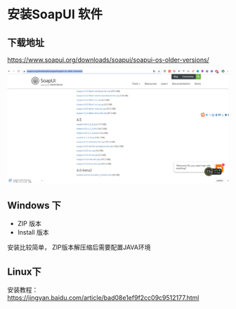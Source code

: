 # 安装SoapUI 软件

<!--  下载地址 -->

## 下载地址  

https://www.soapui.org/downloads/soapui/soapui-os-older-versions/

![](./images/downloadSoapUI.png)

## Windows 下

* ZIP 版本
* Install 版本

安装比较简单， ZIP版本解压缩后需要配置JAVA环境

## Linux下

安装教程：  https://jingyan.baidu.com/article/bad08e1ef9f2cc09c9512177.html

